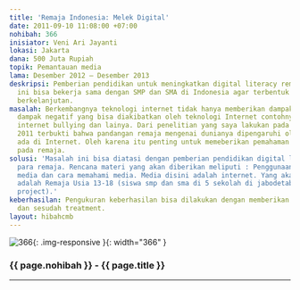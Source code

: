 ```yaml
---
title: 'Remaja Indonesia: Melek Digital'
date: 2011-09-10 11:08:00 +07:00
nohibah: 366
inisiator: Veni Ari Jayanti
lokasi: Jakarta
dana: 500 Juta Rupiah
topik: Pemantauan media
lama: Desember 2012 – Desember 2013
deskripsi: Pemberian pendidikan untuk meningkatkan digital literacy remaja. Program
  ini bisa bekerja sama dengan SMP dan SMA di Indonesia agar terbentuk kurikulum yang
  berkelanjutan.
masalah: Berkembangnya teknologi internet tidak hanya memberikan dampak positif. Banyak
  dampak negatif yang bisa diakibatkan oleh teknologi Internet contohnya pornografi,
  internet bullying dan lainya. Dari penelitian yang saya lakukan pada maret-juli
  2011 terbukti bahwa pandangan remaja mengenai dunianya dipengaruhi oleh Konten yang
  ada di Internet. Oleh karena itu penting untuk memeberikan pemahaman digital literacy
  pada remaja.
solusi: 'Masalah ini bisa diatasi dengan pemberian pendidikan digital literacy pada
  para remaja. Rencana materi yang akan diberikan meliputi : Penggunaan media, efek
  media dan cara memahami media. Media disini adalah internet. Yang akan diuntungkan
  adalah Remaja Usia 13-18 (siswa smp dan sma di 5 sekolah di jabodetabek, untuk pilot
  project).'
keberhasilan: Pengukuran keberhasilan bisa dilakukan dengan memberikan kuesioner sebelum
  dan sesudah treatment.
layout: hibahcmb
---
```


![366](/static/img/hibahcmb/366.png){: .img-responsive }{: width="366" }

### {{ page.nohibah }} - {{ page.title }}

---
